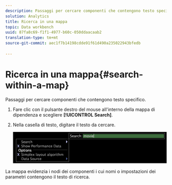 ```yaml
---
description: Passaggi per cercare componenti che contengono testo specifico.
solution: Analytics
title: Ricerca in una mappa
topic: Data workbench
uuid: 87fa8c69-f1f1-4977-b60c-050ddaacaab2
translation-type: tm+mt
source-git-commit: aec1f7b14198cdde91f61d490a235022943bfedb

---
```



# Ricerca in una mappa{#search-within-a-map}

Passaggi per cercare componenti che contengono testo specifico.

1. Fare clic con il pulsante destro del mouse all&#39;interno della mappa di dipendenza e scegliere **[!UICONTROL Search]**.
1. Nella casella di testo, digitare il testo da cercare.

   ![Informazioni sul passaggio](assets/vis_DependencyMap_Search.png)

La mappa evidenzia i nodi dei componenti i cui nomi o impostazioni dei parametri contengono il testo di ricerca.
